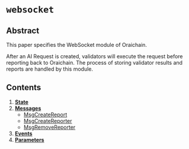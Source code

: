 <!--
order: 0
title: WebSocket Overview
parent:
  title: "websocket"
-->

# `websocket`

## Abstract

This paper specifies the WebSocket module of Oraichain.

After an AI Request is created, validators will execute the request before reporting back to Oraichain. The process of storing validator results and reports are handled by this module.

## Contents

1. **[State](01_state.md)**
2. **[Messages](03_messages.md)**
    - [MsgCreateReport](03_messages.md#MsgCreateReport)
    - [MsgCreateReporter](03_messages.md#MsgAddReporter)
    - [MsgRemoveReporter](03_messages.md#MsgRemoveReporter)
3. **[Events](07_events.md)**
4. **[Parameters](08_params.md)**
